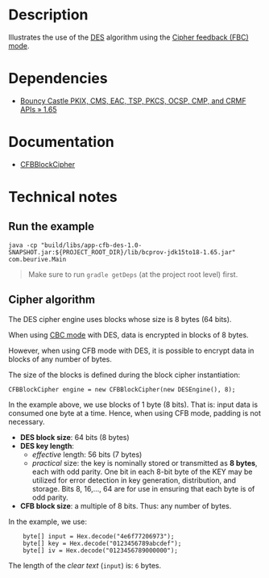 # Description

Illustrates the use of the [DES](https://en.wikipedia.org/wiki/Data_Encryption_Standard) algorithm using
the [Cipher feedback (FBC) mode](https://en.wikipedia.org/wiki/Block_cipher_mode_of_operation#Cipher_feedback_(CFB)).

# Dependencies

* [Bouncy Castle PKIX, CMS, EAC, TSP, PKCS, OCSP, CMP, and CRMF APIs » 1.65](https://mvnrepository.com/artifact/org.bouncycastle/bcpkix-jdk15to18/1.65)

# Documentation

* [CFBBlockCipher](https://people.eecs.berkeley.edu/~jonah/bc/org/bouncycastle/crypto/modes/CFBBlockCipher.html)

# Technical notes

## Run the example

    java -cp "build/libs/app-cfb-des-1.0-SNAPSHOT.jar:${PROJECT_ROOT_DIR}/lib/bcprov-jdk15to18-1.65.jar" com.beurive.Main

> Make sure to run `gradle getDeps` (at the project root level) first.

## Cipher algorithm

The DES cipher engine uses blocks whose size is 8 bytes (64 bits).

When using [CBC mode](../app-cbc-des/README.md) with DES, data is encrypted in blocks of 8 bytes.

However, when using CFB mode with DES, it is possible to encrypt data in blocks of any number of bytes.

The size of the blocks is defined during the block cipher instantiation: 

    CFBBlockCipher engine = new CFBBlockCipher(new DESEngine(), 8); 

In the example above, we use blocks of 1 byte (8 bits).
That is: input data is consumed one byte at a time.
Hence, when using CFB mode, padding is not necessary.

* **DES block size**: 64 bits (8 bytes)
* **DES key length**:
  * _effective_ length: 56 bits (7 bytes)
  * _practical_ size: the key is nominally stored or transmitted as **8 bytes**, each with odd parity.
    One bit in each 8-bit byte of the KEY may be utilized for error detection in key generation,
    distribution, and storage. Bits 8, 16,..., 64 are for use in ensuring that each byte is of odd
    parity.
* **CFB block size**: a multiple of 8 bits. Thus: any number of bytes.

In the example, we use:

        byte[] input = Hex.decode("4e6f77206973");
        byte[] key = Hex.decode("0123456789abcdef");
        byte[] iv = Hex.decode("0123456789000000");

The length of the _clear text_ (`input`) is: `6` bytes.
